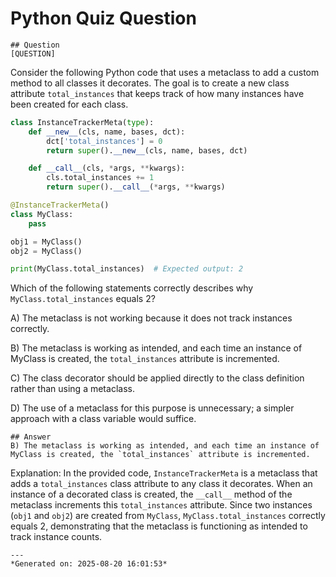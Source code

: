 # Python Quiz Question
    
    ## Question
    [QUESTION]  
Consider the following Python code that uses a metaclass to add a custom method to all classes it decorates. The goal is to create a new class attribute `total_instances` that keeps track of how many instances have been created for each class.

```python
class InstanceTrackerMeta(type):
    def __new__(cls, name, bases, dct):
        dct['total_instances'] = 0
        return super().__new__(cls, name, bases, dct)

    def __call__(cls, *args, **kwargs):
        cls.total_instances += 1
        return super().__call__(*args, **kwargs)

@InstanceTrackerMeta()
class MyClass:
    pass

obj1 = MyClass()
obj2 = MyClass()

print(MyClass.total_instances)  # Expected output: 2
```

Which of the following statements correctly describes why `MyClass.total_instances` equals 2?

A) The metaclass is not working because it does not track instances correctly.

B) The metaclass is working as intended, and each time an instance of MyClass is created, the `total_instances` attribute is incremented.

C) The class decorator should be applied directly to the class definition rather than using a metaclass.

D) The use of a metaclass for this purpose is unnecessary; a simpler approach with a class variable would suffice.
    
    ## Answer
    B) The metaclass is working as intended, and each time an instance of MyClass is created, the `total_instances` attribute is incremented.

Explanation: In the provided code, `InstanceTrackerMeta` is a metaclass that adds a `total_instances` class attribute to any class it decorates. When an instance of a decorated class is created, the `__call__` method of the metaclass increments this `total_instances` attribute. Since two instances (`obj1` and `obj2`) are created from `MyClass`, `MyClass.total_instances` correctly equals 2, demonstrating that the metaclass is functioning as intended to track instance counts.
    
    ---
    *Generated on: 2025-08-20 16:01:53*
    